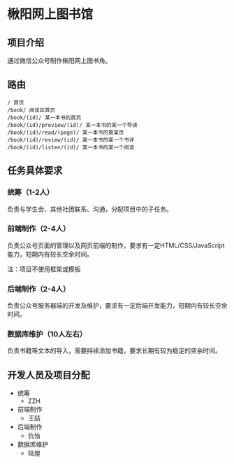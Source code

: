 # 楸阳网上图书馆

## 项目介绍

通过微信公众号制作楸阳网上图书角。

## 路由

	/ 首页
	/book/ 阅读区首页
	/book/(id)/ 某一本书的首页
	/book/(id)/preview/(id)/ 某一本书的某一个导读
	/book/(id)/read/(page)/ 某一本书的第某页
	/book/(id)/review/(id)/ 某一本书的某一个书评
	/book/(id)/listen/(id)/ 某一本书的某一个阅读	

## 任务具体要求

### 统筹（1-2人）

负责与学生会、其他社团联系、沟通，分配项目中的子任务。

### 前端制作（2-4人）

负责公众号页面的管理以及网页前端的制作，要求有一定HTML/CSS/JavaScript能力，短期内有较长空余时间。

注：项目不使用框架或模板

### 后端制作（2-4人）

负责公众号服务器端的开发及维护，要求有一定后端开发能力，短期内有较长空余时间。

### 数据库维护（10人左右）

负责书籍等文本的导入，需要持续添加书籍，要求长期有较为稳定的空余时间。

## 开发人员及项目分配

- 统筹
	- ZZH
- 前端制作
	- 王喆
- 后端制作
	- 仇怡
- 数据库维护
	- 陆煌
